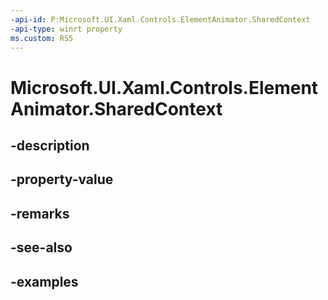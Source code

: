 ```yaml
---
-api-id: P:Microsoft.UI.Xaml.Controls.ElementAnimator.SharedContext
-api-type: winrt property
ms.custom: RS5
---
```


<!-- Property syntax.
protected AnimationContext SharedContext { get; }
-->

# Microsoft.UI.Xaml.Controls.ElementAnimator.SharedContext

## -description

## -property-value

## -remarks

## -see-also

## -examples

